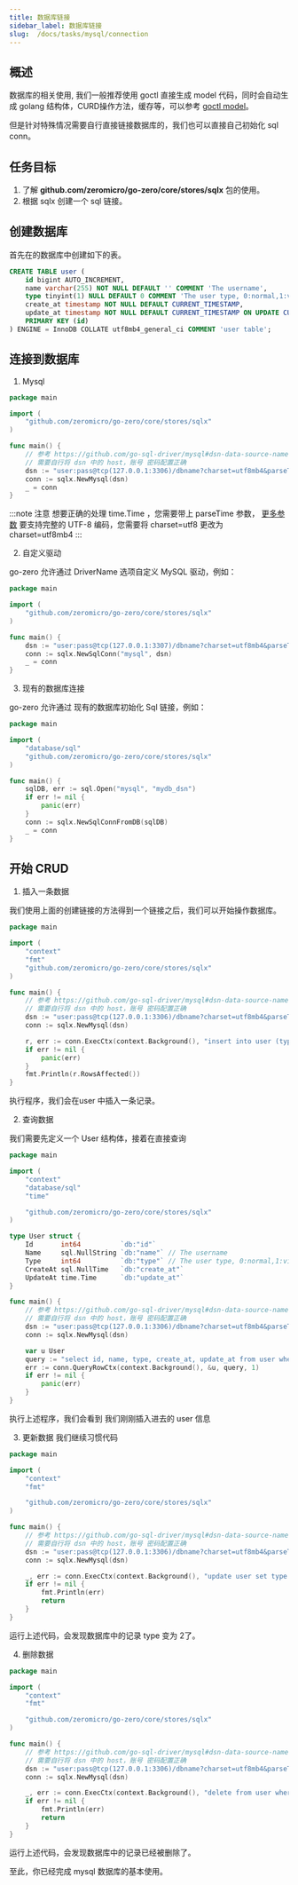 ```yaml
---
title: 数据库链接
sidebar_label: 数据库链接
slug:  /docs/tasks/mysql/connection
---
```


## 概述
数据库的相关使用, 我们一般推荐使用 goctl 直接生成 model 代码，同时会自动生成 golang 结构体，CURD操作方法，缓存等，可以参考 <a href="/docs/tasks/cli/mysql" target="_blank">goctl model</a>。

但是针对特殊情况需要自行直接链接数据库的，我们也可以直接自己初始化 sql conn。

## 任务目标
1. 了解 **github.com/zeromicro/go-zero/core/stores/sqlx** 包的使用。
2. 根据 sqlx 创建一个 sql 链接。

## 创建数据库
首先在的数据库中创建如下的表。

```sql
CREATE TABLE user (
    id bigint AUTO_INCREMENT,
    name varchar(255) NOT NULL DEFAULT '' COMMENT 'The username',
    type tinyint(1) NULL DEFAULT 0 COMMENT 'The user type, 0:normal,1:vip, for test golang keyword',
    create_at timestamp NOT NULL DEFAULT CURRENT_TIMESTAMP,
    update_at timestamp NOT NULL DEFAULT CURRENT_TIMESTAMP ON UPDATE CURRENT_TIMESTAMP,
    PRIMARY KEY (id)
) ENGINE = InnoDB COLLATE utf8mb4_general_ci COMMENT 'user table';
```

## 连接到数据库

1. Mysql

```go
package main

import (
	"github.com/zeromicro/go-zero/core/stores/sqlx"
)

func main() {
	// 参考 https://github.com/go-sql-driver/mysql#dsn-data-source-name 获取详情
    // 需要自行将 dsn 中的 host，账号 密码配置正确
	dsn := "user:pass@tcp(127.0.0.1:3306)/dbname?charset=utf8mb4&parseTime=True&loc=Local"
	conn := sqlx.NewMysql(dsn)
    _ = conn
}

```


:::note 注意
想要正确的处理 time.Time ，您需要带上 parseTime 参数， [更多参数](https://github.com/go-sql-driver/mysql#parameters) 要支持完整的 UTF-8 编码，您需要将 charset=utf8 更改为 charset=utf8mb4
:::


2. 自定义驱动

go-zero 允许通过 DriverName 选项自定义 MySQL 驱动，例如：
```go
package main

import (
	"github.com/zeromicro/go-zero/core/stores/sqlx"
)

func main() {
	dsn := "user:pass@tcp(127.0.0.1:3307)/dbname?charset=utf8mb4&parseTime=True&loc=Local"
	conn := sqlx.NewSqlConn("mysql", dsn)
	_ = conn
}

```

3. 现有的数据库连接

go-zero 允许通过 现有的数据库初始化 Sql 链接，例如：
```go
package main

import (
	"database/sql"
	"github.com/zeromicro/go-zero/core/stores/sqlx"
)

func main() {
	sqlDB, err := sql.Open("mysql", "mydb_dsn")
	if err != nil {
		panic(err)
	}
	conn := sqlx.NewSqlConnFromDB(sqlDB)
	_ = conn
}

```

## 开始 CRUD
1. 插入一条数据

我们使用上面的创建链接的方法得到一个链接之后，我们可以开始操作数据库。

```go
package main

import (
	"context"
	"fmt"
	"github.com/zeromicro/go-zero/core/stores/sqlx"
)

func main() {
	// 参考 https://github.com/go-sql-driver/mysql#dsn-data-source-name 获取详情
	// 需要自行将 dsn 中的 host，账号 密码配置正确
	dsn := "user:pass@tcp(127.0.0.1:3306)/dbname?charset=utf8mb4&parseTime=True&loc=Local"
	conn := sqlx.NewMysql(dsn)

	r, err := conn.ExecCtx(context.Background(), "insert into user (type, name) values (?, ?)", 1, "test")
	if err != nil {
		panic(err)
	}
	fmt.Println(r.RowsAffected())
}

```

执行程序，我们会在user 中插入一条记录。

2. 查询数据

我们需要先定义一个 User 结构体，接着在直接查询
```go
package main

import (
	"context"
	"database/sql"
	"time"

	"github.com/zeromicro/go-zero/core/stores/sqlx"
)

type User struct {
	Id       int64          `db:"id"`
	Name     sql.NullString `db:"name"` // The username
	Type     int64          `db:"type"` // The user type, 0:normal,1:vip, for test golang keyword
	CreateAt sql.NullTime   `db:"create_at"`
	UpdateAt time.Time      `db:"update_at"`
}

func main() {
	// 参考 https://github.com/go-sql-driver/mysql#dsn-data-source-name 获取详情
	// 需要自行将 dsn 中的 host，账号 密码配置正确
	dsn := "user:pass@tcp(127.0.0.1:3306)/dbname?charset=utf8mb4&parseTime=True&loc=Local"
	conn := sqlx.NewMysql(dsn)

	var u User
	query := "select id, name, type, create_at, update_at from user where id=?"
	err := conn.QueryRowCtx(context.Background(), &u, query, 1)
	if err != nil {
		panic(err)
	}
}

```

执行上述程序，我们会看到 我们刚刚插入进去的 user 信息


3. 更新数据
我们继续习惯代码
```go
package main

import (
	"context"
	"fmt"

	"github.com/zeromicro/go-zero/core/stores/sqlx"
)

func main() {
	// 参考 https://github.com/go-sql-driver/mysql#dsn-data-source-name 获取详情
	// 需要自行将 dsn 中的 host，账号 密码配置正确
	dsn := "user:pass@tcp(127.0.0.1:3306)/dbname?charset=utf8mb4&parseTime=True&loc=Local"
	conn := sqlx.NewMysql(dsn)

	_, err := conn.ExecCtx(context.Background(), "update user set type = ? where name = ?", 2, "test")
	if err != nil {
		fmt.Println(err)
		return
	}
}

```
运行上述代码，会发现数据库中的记录 type 变为 2了。

4. 删除数据


```go
package main

import (
	"context"
	"fmt"

	"github.com/zeromicro/go-zero/core/stores/sqlx"
)

func main() {
	// 参考 https://github.com/go-sql-driver/mysql#dsn-data-source-name 获取详情
	// 需要自行将 dsn 中的 host，账号 密码配置正确
	dsn := "user:pass@tcp(127.0.0.1:3306)/dbname?charset=utf8mb4&parseTime=True&loc=Local"
	conn := sqlx.NewMysql(dsn)

	_, err := conn.ExecCtx(context.Background(), "delete from user where `id` = ?", 1)
	if err != nil {
		fmt.Println(err)
        return
	}
}

```

运行上述代码，会发现数据库中的记录已经被删除了。

至此，你已经完成 mysql 数据库的基本使用。